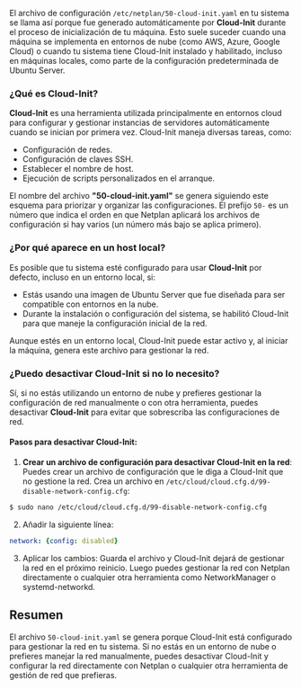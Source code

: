El archivo de configuración `/etc/netplan/50-cloud-init.yaml` en tu sistema se llama así porque fue generado automáticamente por **Cloud-Init** durante el proceso de inicialización de tu máquina. Esto suele suceder cuando una máquina se implementa en entornos de nube (como AWS, Azure, Google Cloud) o cuando tu sistema tiene Cloud-Init instalado y habilitado, incluso en máquinas locales, como parte de la configuración predeterminada de Ubuntu Server.

### ¿Qué es **Cloud-Init**?

**Cloud-Init** es una herramienta utilizada principalmente en entornos cloud para configurar y gestionar instancias de servidores automáticamente cuando se inician por primera vez. Cloud-Init maneja diversas tareas, como:

- Configuración de redes.
- Configuración de claves SSH.
- Establecer el nombre de host.
- Ejecución de scripts personalizados en el arranque.

El nombre del archivo **"50-cloud-init.yaml"** se genera siguiendo este esquema para priorizar y organizar las configuraciones. El prefijo `50-` es un número que indica el orden en que Netplan aplicará los archivos de configuración si hay varios (un número más bajo se aplica primero).

### ¿Por qué aparece en un host local?

Es posible que tu sistema esté configurado para usar **Cloud-Init** por defecto, incluso en un entorno local, si:

- Estás usando una imagen de Ubuntu Server que fue diseñada para ser compatible con entornos en la nube.
- Durante la instalación o configuración del sistema, se habilitó Cloud-Init para que maneje la configuración inicial de la red.

Aunque estés en un entorno local, Cloud-Init puede estar activo y, al iniciar la máquina, genera este archivo para gestionar la red.

### ¿Puedo desactivar Cloud-Init si no lo necesito?

Sí, si no estás utilizando un entorno de nube y prefieres gestionar la configuración de red manualmente o con otra herramienta, puedes desactivar **Cloud-Init** para evitar que sobrescriba las configuraciones de red.

#### Pasos para desactivar Cloud-Init:

1. **Crear un archivo de configuración para desactivar Cloud-Init en la red**: Puedes crear un archivo de configuración que le diga a Cloud-Init que no gestione la red. Crea un archivo en `/etc/cloud/cloud.cfg.d/99-disable-network-config.cfg`:

```bash
$ sudo nano /etc/cloud/cloud.cfg.d/99-disable-network-config.cfg
```
2. Añadir la siguiente línea:

```yaml
network: {config: disabled}
```

3. Aplicar los cambios: Guarda el archivo y Cloud-Init dejará de gestionar la red en el próximo reinicio. Luego puedes gestionar la red con Netplan directamente o cualquier otra herramienta como NetworkManager o systemd-networkd.

## Resumen

El archivo `50-cloud-init.yaml` se genera porque Cloud-Init está configurado para gestionar la red en tu sistema. Si no estás en un entorno de nube o prefieres manejar la red manualmente, puedes desactivar Cloud-Init y configurar la red directamente con Netplan o cualquier otra herramienta de gestión de red que prefieras.

